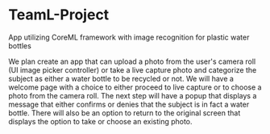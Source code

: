 # TeamL-Project
App utilizing CoreML framework with image recognition for plastic water bottles


We plan create an app that can upload a photo from the user's camera roll (UI image picker controller) or take a live capture photo and categorize the subject as either a water bottle to be recycled or not. We will have a welcome page with a choice to either proceed to live capture or to choose a photo from the camera roll. The next step will have a popup that displays a message that either confirms or denies that the subject is in fact a water bottle. There will also be an option to return to the original screen that displays the option to take or choose an existing photo.
